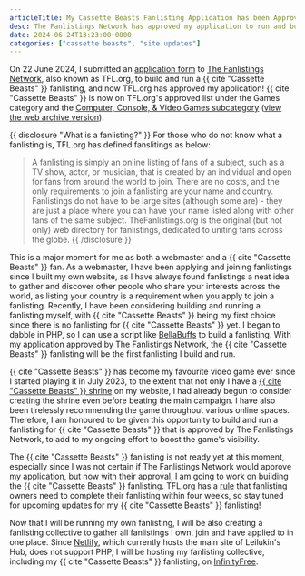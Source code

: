 ```yaml
---
articleTitle: My Cassette Beasts Fanlisting Application has been Approved
desc: The Fanlistings Network has approved my application to run and build a Cassette Beasts fanlisting.
date: 2024-06-24T13:23:00+0800
categories: ["cassette beasts", "site updates"]
---
```


On 22 June 2024, I submitted an [application form](https://thefanlistings.org/start/apply.php) to [The Fanlistings Network](https://thefanlistings.org/), also known as TFL.org, to build and run a {{ cite "Cassette Beasts" }} fanlisting, and now TFL.org has approved my application! {{ cite "Cassette Beasts" }} is now on TFL.org's approved list under the Games category and the [Computer, Console, & Video Games subcategory](https://www.thefanlistings.org/browse.php?show=games&start=8) ([view the web archive version](https://web.archive.org/web/20240624045621/https%3A%2F%2Fwww.thefanlistings.org%2Fbrowse.php%3Fshow%3Dgames%26start%3D8)).

{{ disclosure "What is a fanlisting?" }}
For those who do not know what a fanlisting is, TFL.org has defined fanslitings as below:
> A fanlisting is simply an online listing of fans of a subject, such as a TV show, actor, or musician, that is created by an individual and open for fans from around the world to join. There are no costs, and the only requirements to join a fanlisting are your name and country. Fanlistings do not have to be large sites (although some are) - they are just a place where you can have your name listed along with other fans of the same subject. TheFanlistings.org is the original (but not only) web directory for fanlistings, dedicated to uniting fans across the globe.
{{ /disclosure }}

This is a major moment for me as both a webmaster and a  {{ cite "Cassette Beasts" }} fan. As a webmaster, I have been applying and joining fanlistings since I built my own website, as I have always found fanlistings a neat idea to gather and discover other people who share your interests across the world, as listing your country is a requirement when you apply to join a fanlisting. Recently, I have been considering building and running a fanlisting myself, with {{ cite "Cassette Beasts" }} being my first choice since there is no fanlisting for {{ cite "Cassette Beasts" }} yet. I began to dabble in PHP, so I can use a script like [BellaBuffs](https://www.jemjabella.co.uk/scripts/bellabuffs/) to build a fanlisting. With my application approved by The Fanlistings Network, the {{ cite "Cassette Beasts" }}  fanlisting will be the first fanlisting I build and run.

{{ cite "Cassette Beasts" }}  has become my favourite video game ever since I started playing it in July 2023, to the extent that not only I have a [{{ cite "Cassette Beasts" }} shrine](/shrines/cassettebeasts) on my website, I had already begun to consider creating the shrine even before beating the main campaign. I have also been tirelessly recommending the game throughout various online spaces. Therefore, I am honoured to be given this opportunity to build and run a fanlisting for {{ cite "Cassette Beasts" }} that is approved by The Fanlistings Network, to add to my ongoing effort to boost the game's visibility.

The {{ cite "Cassette Beasts" }} fanlisting is not ready yet at this moment, especially since I was not certain if The Fanlistings Network would approve my application, but now with their approval, I am going to work on building the {{ cite "Cassette Beasts" }} fanlisting. TFL.org has a [rule](https://thefanlistings.org/start/rules.php) that fanlisting owners need to complete their fanlisting within four weeks, so stay tuned for upcoming updates for my {{ cite "Cassette Beasts" }} fanlisting!

Now that I will be running my own fanlisting, I will be also creating a fanlisting collective to gather all fanlistings I own, join and have applied to in one place. Since [Netlify](https://www.netlify.com/), which currently hosts the main site of Leilukin's Hub, does not support PHP, I will be hosting my fanlisting collective, including my {{ cite "Cassette Beasts" }} fanlisting, on [InfinityFree](https://www.infinityfree.com/).
